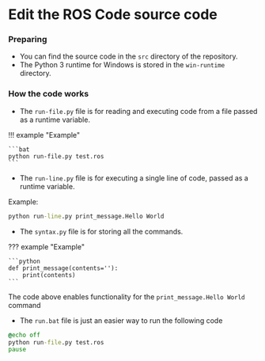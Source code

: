 # Edit the ROS Code source code

### Preparing

-   You can find the source code in the `src` directory of the repository.
-   The Python 3 runtime for Windows is stored in the `win-runtime` directory.

### How the code works

-   The `run-file.py` file is for reading and executing code from a file passed as a runtime variable.

!!! example "Example"

    ```bat
    python run-file.py test.ros
    ```

-   The `run-line.py` file is for executing a single line of code, passed as a runtime variable.

Example:

```bat
python run-line.py print_message.Hello World
```

-   The `syntax.py` file is for storing all the commands.

??? example "Example"

    ```python
    def print_message(contents=''):
        print(contents)
    ```

The code above enables functionality for the `print_message.Hello World` command

-   The `run.bat` file is just an easier way to run the following code

```bat
@echo off
python run-file.py test.ros
pause
```
